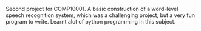 Second project for COMP10001. A basic construction of a word-level speech recognition system, which was a challenging project, but a very fun program to write. Learnt alot of python programming in this subject. 
